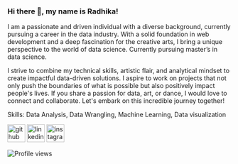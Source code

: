 ### Hi there 👋, my name is Radhika!
I am a passionate and driven individual with a diverse background, currently pursuing a career in the data industry. 
With a solid foundation in web development and a deep fascination for the creative arts, I bring a unique perspective to the world of data science. Currently pursuing master’s in data science.

I strive to combine my technical skills, artistic flair, and analytical mindset to create impactful data-driven solutions. 
I aspire to work on projects that not only push the boundaries of what is possible but also positively impact people's lives.
If you share a passion for data, art, or dance, I would love to connect and collaborate. Let's embark on this incredible journey together!

Skills: Data Analysis, Data Wrangling, Machine Learning, Data visualization



[<img src='https://cdn.jsdelivr.net/npm/simple-icons@3.0.1/icons/github.svg' alt='github' height='40'>](https://github.com/radhikamagaji)  [<img src='https://cdn.jsdelivr.net/npm/simple-icons@3.0.1/icons/linkedin.svg' alt='linkedin' height='40'>](https://www.linkedin.com/in/radhika-magaji/) [<img src='https://cdn.jsdelivr.net/npm/simple-icons@3.0.1/icons/instagram.svg' alt='instagram' height='40'>](https://www.instagram.com/colour.ale.for.me/)  

![Profile views](https://gpvc.arturio.dev/radhikamagaji)  
